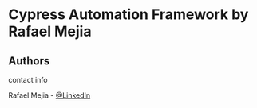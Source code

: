 # Cypress Automation Framework by Rafael Mejia

## Authors

contact info

Rafael Mejia - [@LinkedIn](https://www.linkedin.com/in/rafael-mejia/)
